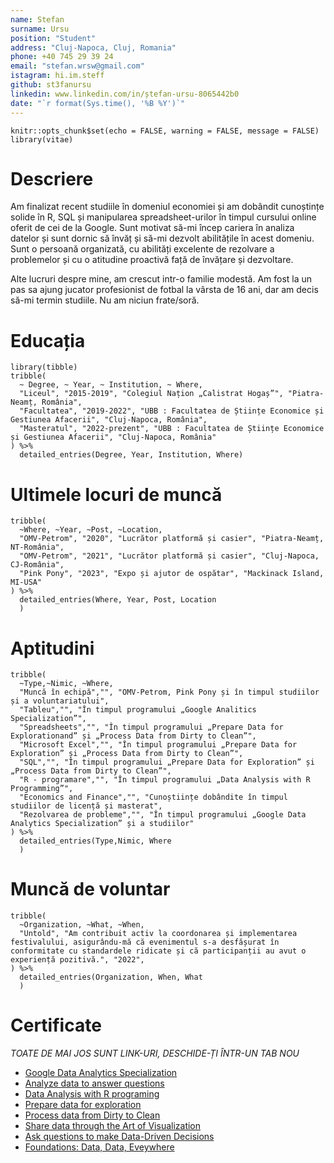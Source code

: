 ```yaml
---
name: Stefan
surname: Ursu
position: "Student"
address: "Cluj-Napoca, Cluj, Romania"
phone: +40 745 29 39 24
email: "stefan.wrsw@gmail.com"
istagram: hi.im.steff
github: st3fanursu
linkedin: www.linkedin.com/in/ștefan-ursu-8065442b0
date: "`r format(Sys.time(), '%B %Y')`"
---
```


```{r setup, include=FALSE}
knitr::opts_chunk$set(echo = FALSE, warning = FALSE, message = FALSE)
library(vitae)
```

# Descriere

  Am finalizat recent studiile în domeniul economiei și am dobândit cunoștințe solide în R, SQL și manipularea spreadsheet-urilor în timpul cursului online oferit de cei de la Google. Sunt motivat să-mi încep cariera în analiza datelor și sunt dornic să învăț și să-mi dezvolt abilitățile în acest domeniu. Sunt o persoană organizată, cu abilități excelente de rezolvare a problemelor și cu o atitudine proactivă față de învățare și dezvoltare.

  Alte lucruri despre mine, am crescut intr-o familie modestă. Am fost la un pas sa ajung jucator profesionist de fotbal la vârsta de 16 ani, dar am decis să-mi termin studiile. Nu am niciun frate/soră.


# Educația

```{r}
library(tibble)
tribble(
  ~ Degree, ~ Year, ~ Institution, ~ Where,
  "Liceul", "2015-2019", "Colegiul Națion „Calistrat Hogaș”", "Piatra-Neamț, România",
  "Facultatea", "2019-2022", "UBB : Facultatea de Științe Economice și Gestiunea Afacerii", "Cluj-Napoca, România",
  "Masteratul", "2022-prezent", "UBB : Facultatea de Științe Economice și Gestiunea Afacerii", "Cluj-Napoca, România"
) %>% 
  detailed_entries(Degree, Year, Institution, Where)
```

# Ultimele locuri de muncă

```{r}
tribble(
  ~Where, ~Year, ~Post, ~Location,
  "OMV-Petrom", "2020", "Lucrător platformă și casier", "Piatra-Neamț, NT-România",
  "OMV-Petrom", "2021", "Lucrător platformă și casier", "Cluj-Napoca, CJ-România",
  "Pink Pony", "2023", "Expo și ajutor de ospătar", "Mackinack Island, MI-USA"
) %>% 
  detailed_entries(Where, Year, Post, Location
  )
```

# Aptitudini

```{r, results='asis', out.height="80%", out.width="10%"}
tribble(
  ~Type,~Nimic, ~Where,
  "Muncă în echipă","", "OMV-Petrom, Pink Pony și în timpul studiilor și a voluntariatului",
  "Tableu","", "În timpul programului „Google Analitics Specialization”",
  "Spreadsheets","", "În timpul programului „Prepare Data for Explorationand” și „Process Data from Dirty to Clean”",
  "Microsoft Excel","", "În timpul programului „Prepare Data for Exploration” și „Process Data from Dirty to Clean”",
  "SQL","", "În timpul programului „Prepare Data for Exploration” și „Process Data from Dirty to Clean”",
  "R - programare","", "În timpul programului „Data Analysis with R Programming”",
  "Economics and Finance","", "Cunoștiințe dobândite în timpul studiilor de licență și masterat",
  "Rezolvarea de probleme","", "În timpul programului „Google Data Analytics Specialization” și a studiilor"
) %>%
  detailed_entries(Type,Nimic, Where
  )
```

# Muncă de voluntar

```{r}
tribble(
  ~Organization, ~What, ~When,
  "Untold", "Am contribuit activ la coordonarea și implementarea festivalului, asigurându-mă că evenimentul s-a desfășurat în conformitate cu standardele ridicate și că participanții au avut o experiență pozitivă.", "2022",
) %>%
  detailed_entries(Organization, When, What
  )
```

# Certificate

*TOATE DE MAI JOS SUNT LINK-URI, DESCHIDE-ȚI ÎNTR-UN TAB NOU*

-   [Google Data Analytics Specialization](https://www.coursera.org/account/accomplishments/specialization/U4EF8A2QLBZF)
-   [Analyze data to answer questions](https://www.coursera.org/account/accomplishments/verify/MQGGAWXD3WVU)
-   [Data Analysis with R programing](https://www.coursera.org/account/accomplishments/verify/YXB6UPD2J8EQ)
-   [Prepare data for exploration](https://www.coursera.org/account/accomplishments/verify/SWC5D38FTK2U)
-   [Process data from Dirty to Clean](https://www.coursera.org/account/accomplishments/verify/G7YWK3TFS9GT)
-   [Share data through the Art of Visualization](https://www.coursera.org/account/accomplishments/verify/9JZNJ6CB5ASE)
-   [Ask questions to make Data-Driven Decisions](https://www.coursera.org/account/accomplishments/verify/SYQRES9WWMU9)
-   [Foundations: Data, Data, Eveywhere](https://www.coursera.org/account/accomplishments/verify/W57L9ANJYSA2)
